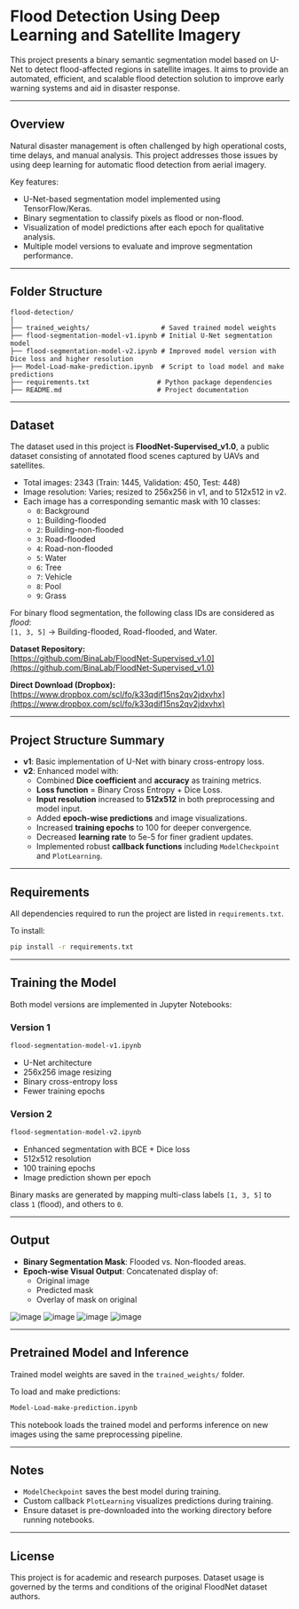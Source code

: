 # Flood Detection Using Deep Learning and Satellite Imagery

This project presents a binary semantic segmentation model based on U-Net to detect flood-affected regions in satellite images. It aims to provide an automated, efficient, and scalable flood detection solution to improve early warning systems and aid in disaster response.

---

## Overview

Natural disaster management is often challenged by high operational costs, time delays, and manual analysis. This project addresses those issues by using deep learning for automatic flood detection from aerial imagery.

Key features:
- U-Net-based segmentation model implemented using TensorFlow/Keras.
- Binary segmentation to classify pixels as flood or non-flood.
- Visualization of model predictions after each epoch for qualitative analysis.
- Multiple model versions to evaluate and improve segmentation performance.

---

## Folder Structure

```
flood-detection/
│
├── trained_weights/                  # Saved trained model weights
├── flood-segmentation-model-v1.ipynb # Initial U-Net segmentation model
├── flood-segmentation-model-v2.ipynb # Improved model version with Dice loss and higher resolution
├── Model-Load-make-prediction.ipynb  # Script to load model and make predictions
├── requirements.txt                 # Python package dependencies
├── README.md                        # Project documentation
```

---

## Dataset

The dataset used in this project is **FloodNet-Supervised_v1.0**, a public dataset consisting of annotated flood scenes captured by UAVs and satellites.

- Total images: 2343 (Train: 1445, Validation: 450, Test: 448)
- Image resolution: Varies; resized to 256x256 in v1, and to 512x512 in v2.
- Each image has a corresponding semantic mask with 10 classes:
  - `0`: Background
  - `1`: Building-flooded
  - `2`: Building-non-flooded
  - `3`: Road-flooded
  - `4`: Road-non-flooded
  - `5`: Water
  - `6`: Tree
  - `7`: Vehicle
  - `8`: Pool
  - `9`: Grass

For binary flood segmentation, the following class IDs are considered as *flood*:  
`[1, 3, 5]` → Building-flooded, Road-flooded, and Water.

**Dataset Repository:**  
[https://github.com/BinaLab/FloodNet-Supervised_v1.0](https://github.com/BinaLab/FloodNet-Supervised_v1.0)

**Direct Download (Dropbox):**  
[https://www.dropbox.com/scl/fo/k33qdif15ns2qv2jdxvhx](https://www.dropbox.com/scl/fo/k33qdif15ns2qv2jdxvhx)

---

## Project Structure Summary

- **v1**: Basic implementation of U-Net with binary cross-entropy loss.
- **v2**: Enhanced model with:
  - Combined **Dice coefficient** and **accuracy** as training metrics.
  - **Loss function** = Binary Cross Entropy + Dice Loss.
  - **Input resolution** increased to **512x512** in both preprocessing and model input.
  - Added **epoch-wise predictions** and image visualizations.
  - Increased **training epochs** to 100 for deeper convergence.
  - Decreased **learning rate** to 5e-5 for finer gradient updates.
  - Implemented robust **callback functions** including `ModelCheckpoint` and `PlotLearning`.

---

## Requirements

All dependencies required to run the project are listed in `requirements.txt`.

To install:
```bash
pip install -r requirements.txt
```

---

## Training the Model

Both model versions are implemented in Jupyter Notebooks:

### Version 1
```bash
flood-segmentation-model-v1.ipynb
```

- U-Net architecture
- 256x256 image resizing
- Binary cross-entropy loss
- Fewer training epochs

### Version 2
```bash
flood-segmentation-model-v2.ipynb
```

- Enhanced segmentation with BCE + Dice loss
- 512x512 resolution
- 100 training epochs
- Image prediction shown per epoch

Binary masks are generated by mapping multi-class labels `[1, 3, 5]` to class `1` (flood), and others to `0`.

---

## Output

- **Binary Segmentation Mask**: Flooded vs. Non-flooded areas.
- **Epoch-wise Visual Output**: Concatenated display of:
  - Original image
  - Predicted mask
  - Overlay of mask on original

![image](https://github.com/user-attachments/assets/d2906b9a-6213-41b2-b171-7e8acc81ff08)
![image](https://github.com/user-attachments/assets/d102e9ce-ae1f-43b2-8112-5c22f38eb36e)
![image](https://github.com/user-attachments/assets/64589190-6e01-47aa-9eef-75b781dd2b35)
![image](https://github.com/user-attachments/assets/9128128d-4ae5-4aec-a9c2-c5df832d882a)


---

## Pretrained Model and Inference

Trained model weights are saved in the `trained_weights/` folder.

To load and make predictions:
```bash
Model-Load-make-prediction.ipynb
```

This notebook loads the trained model and performs inference on new images using the same preprocessing pipeline.

---

## Notes

- `ModelCheckpoint` saves the best model during training.
- Custom callback `PlotLearning` visualizes predictions during training.
- Ensure dataset is pre-downloaded into the working directory before running notebooks.

---

## License

This project is for academic and research purposes. Dataset usage is governed by the terms and conditions of the original FloodNet dataset authors.
